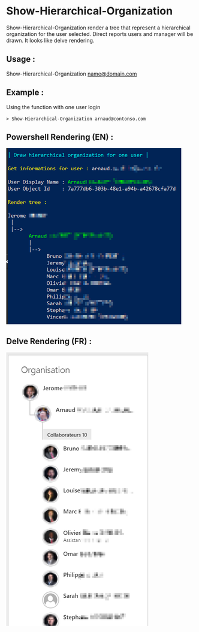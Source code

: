 Show-Hierarchical-Organization
===================

Show-Hierarchical-Organization render a tree that represent a hierarchical organization for the user selected. Direct reports users and manager will be drawn. It looks like delve rendering.


## Usage :

Show-Hierarchical-Organization name@domain.com


## Example :

Using the function with one user login
```
> Show-Hierarchical-Organization arnaud@contonso.com
```

## Powershell Rendering (EN) : 

![alt tag](images/result.png) 

## Delve Rendering (FR) : 

![alt tag](images/delve.png) 
